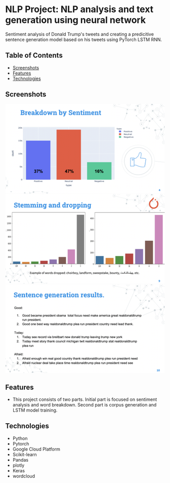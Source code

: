 # NLP Project: NLP analysis and text generation using neural network

Sentiment analysis of Donald Trump's tweets and creating a predicitive sentence generation model based on his tweets using PyTorch LSTM RNN.




## Table of Contents

* [Screenshots](#screenshots)
* [Features](#features) 
* [Technologies](#technologies)


## Screenshots

![Map Screenshot](https://github.com/RamonMartin1/NLP-Sentiment-Analysis-and-LSTM-predictive-mode-/blob/master/Screen%20Shot%202020-12-03%20at%2012.18.24.png)
![Bar Screenshot](https://github.com/RamonMartin1/NLP-Sentiment-Analysis-and-LSTM-predictive-mode-/blob/master/Screen%20Shot%202020-12-03%20at%2012.18.50.png)
![Bar Screenshot](https://github.com/RamonMartin1/NLP-Sentiment-Analysis-and-LSTM-predictive-mode-/blob/master/Screen%20Shot%202020-12-03%20at%2012.19.04.png)

## Features

* This project consists of two parts. Initial part is focused on sentiment analysis and word breakdown. Second part is corpus generation and LSTM model training.  

## Technologies

* Python
* Pytorch
* Google Cloud Platform
* Scikit-learn
* Pandas 
* plotly
* Keras
* wordcloud


